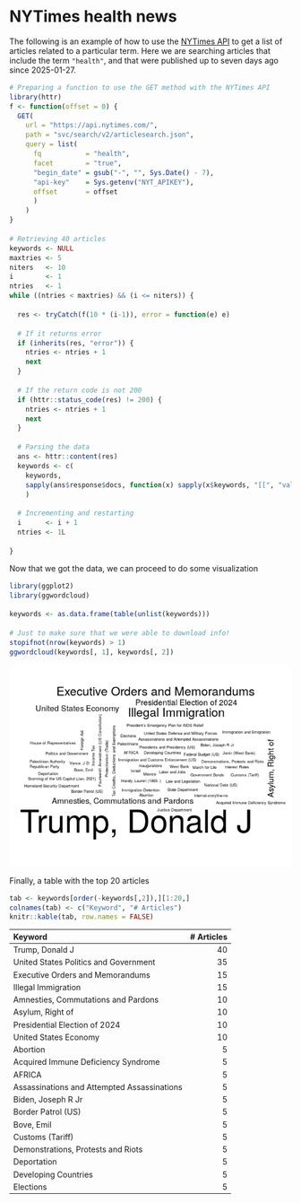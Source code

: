 
# NYTimes health news

The following is an example of how to use the [NYTimes
API](https://developer.nytimes.com/) to get a list of articles related
to a particular term. Here we are searching articles that include the
term `"health"`, and that were published up to seven days ago since
2025-01-27.

``` r
# Preparing a function to use the GET method with the NYTimes API
library(httr)
f <- function(offset = 0) {
  GET(
    url = "https://api.nytimes.com/",
    path = "svc/search/v2/articlesearch.json",
    query = list(
      fq           = "health",
      facet        = "true",
      "begin_date" = gsub("-", "", Sys.Date() - 7),
      "api-key"    = Sys.getenv("NYT_APIKEY"),
      offset       = offset
      )
    )
}

# Retrieving 40 articles
keywords <- NULL
maxtries <- 5
niters   <- 10
i        <- 1
ntries   <- 1
while ((ntries < maxtries) && (i <= niters)) {
  
  res <- tryCatch(f(10 * (i-1)), error = function(e) e)
  
  # If it returns error
  if (inherits(res, "error")) {
    ntries <- ntries + 1
    next
  }
  
  # If the return code is not 200
  if (httr::status_code(res) != 200) {
    ntries <- ntries + 1
    next
  }
  
  # Parsing the data
  ans <- httr::content(res)
  keywords <- c(
    keywords,
    sapply(ans$response$docs, function(x) sapply(x$keywords, "[[", "value"))
    )
  
  # Incrementing and restarting
  i      <- i + 1
  ntries <- 1L
  
}
```

Now that we got the data, we can proceed to do some visualization

``` r
library(ggplot2)
library(ggwordcloud)

keywords <- as.data.frame(table(unlist(keywords)))

# Just to make sure that we were able to download info!
stopifnot(nrow(keywords) > 1)
ggwordcloud(keywords[, 1], keywords[, 2])
```

![](README_files/figure-gfm/preparing-data-1.png)<!-- -->

Finally, a table with the top 20 articles

``` r
tab <- keywords[order(-keywords[,2]),][1:20,]
colnames(tab) <- c("Keyword", "# Articles")
knitr::kable(tab, row.names = FALSE)
```

| Keyword                                     | \# Articles |
|:--------------------------------------------|------------:|
| Trump, Donald J                             |          40 |
| United States Politics and Government       |          35 |
| Executive Orders and Memorandums            |          15 |
| Illegal Immigration                         |          15 |
| Amnesties, Commutations and Pardons         |          10 |
| Asylum, Right of                            |          10 |
| Presidential Election of 2024               |          10 |
| United States Economy                       |          10 |
| Abortion                                    |           5 |
| Acquired Immune Deficiency Syndrome         |           5 |
| AFRICA                                      |           5 |
| Assassinations and Attempted Assassinations |           5 |
| Biden, Joseph R Jr                          |           5 |
| Border Patrol (US)                          |           5 |
| Bove, Emil                                  |           5 |
| Customs (Tariff)                            |           5 |
| Demonstrations, Protests and Riots          |           5 |
| Deportation                                 |           5 |
| Developing Countries                        |           5 |
| Elections                                   |           5 |
